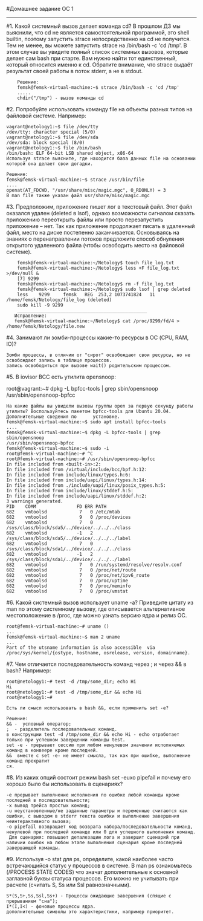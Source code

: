 #Домашнее задание ОС 1
_________________________________________
#1. Какой системный вызов делает команда cd? В прошлом ДЗ мы выяснили, что cd не является самостоятельной программой, это shell builtin, поэтому запустить strace непосредственно на cd не получится. Тем не менее, вы можете запустить strace на /bin/bash -c 'cd /tmp'. В этом случае вы увидите полный список системных вызовов, которые делает сам bash при старте. Вам нужно найти тот единственный, который относится именно к cd. Обратите внимание, что strace выдаёт результат своей работы в поток stderr, а не в stdout.
        
        Решение: 
        femsk@femsk-virtual-machine:~$ strace /bin/bash -c 'cd /tmp'
        .....
        chdir("/tmp") - вызов команды cd

#2. Попробуйте использовать команду file на объекты разных типов на файловой системе. Например:

    vagrant@netology1:~$ file /dev/tty
    /dev/tty: character special (5/0)
    vagrant@netology1:~$ file /dev/sda
    /dev/sda: block special (8/0)
    vagrant@netology1:~$ file /bin/bash
    /bin/bash: ELF 64-bit LSB shared object, x86-64
    Используя strace выясните, где находится база данных file на основании которой она делает свои догадки.
    
    Решение:
    femsk@femsk-virtual-machine:~$ strace /usr/bin/file
    ....
    openat(AT_FDCWD, "/usr/share/misc/magic.mgc", O_RDONLY) = 3
    В man file также указан файл usr/share/misc/magic.mgc
    
#3. Предположим, приложение пишет лог в текстовый файл. Этот файл оказался удален (deleted в lsof), однако возможности сигналом сказать приложению переоткрыть файлы или просто перезапустить приложение – нет. Так как приложение продолжает писать в удаленный файл, место на диске постепенно заканчивается. Основываясь на знаниях о перенаправлении потоков предложите способ обнуления открытого удаленного файла (чтобы освободить место на файловой системе).
        
        femsk@femsk-virtual-machine:~/Netology$ touch file_log.txt
        femsk@femsk-virtual-machine:~/Netology$ less +F file_log.txt >/dev/null &
        [7] 9299
        femsk@femsk-virtual-machine:~/Netology$ rm -f file_log.txt
        femsk@femsk-virtual-machine:~/Netology$ sudo lsof | grep deleted
        less    9299     femsk   REG  253,2 1073741824   11 /home/femsk/Netology/file_log (deleted)
        sudo kill -9 9299
        ________________________________________________
       Исправление:
       femsk@femsk-virtual-machine:~/Netology$ cat /proc/9299/fd/4 > /home/femsk/Netology/file.new

#4. Занимают ли зомби-процессы какие-то ресурсы в ОС (CPU, RAM, IO)?

    Зомби процессы, в отличии от "сирот" освобождают свои ресурсы, но не освобождают запись в таблице процессов. 
    запись освободиться при вызове wait() родительским процессом.

#5. В iovisor BCC есть утилита opensnoop:

   root@vagrant:~# dpkg -L bpfcc-tools | grep sbin/opensnoop
   /usr/sbin/opensnoop-bpfcc

    На какие файлы вы увидели вызовы группы open за первую секунду работы утилиты? Воспользуйтесь пакетом bpfcc-tools для Ubuntu 20.04. Дополнительные сведения по      установке.
    femsk@femsk-virtual-machine:~$ sudo apt install bpfcc-tools
    ....
    femsk@femsk-virtual-machine:~$ dpkg -L bpfcc-tools | grep sbin/opensnoop
    /usr/sbin/opensnoop-bpfcc
    femsk@femsk-virtual-machine:~$ sudo -i
    root@femsk-virtual-machine:~# ^C
    root@femsk-virtual-machine:~# /usr/sbin/opensnoop-bpfcc
    In file included from <built-in>:2:
    In file included from /virtual/include/bcc/bpf.h:12:
    In file included from include/linux/types.h:6:
    In file included from include/uapi/linux/types.h:14:
    In file included from ./include/uapi/linux/posix_types.h:5:
    In file included from include/linux/stddef.h:5:
    In file included from include/uapi/linux/stddef.h:2:
    3 warnings generated.
    PID    COMM               FD ERR PATH
    682    vmtoolsd            7   0 /etc/mtab
    682    vmtoolsd            9   0 /proc/devices
    682    vmtoolsd            7   0 /sys/class/block/sda5/../device/../../../class
    682    vmtoolsd           -1   2 /sys/class/block/sda5/../device/../../../label
    682    vmtoolsd            7   0 /sys/class/block/sda1/../device/../../../class
    682    vmtoolsd           -1   2 /sys/class/block/sda1/../device/../../../label
    682    vmtoolsd            7   0 /run/systemd/resolve/resolv.conf
    682    vmtoolsd            7   0 /proc/net/route
    682    vmtoolsd            7   0 /proc/net/ipv6_route
    682    vmtoolsd            7   0 /proc/uptime
    682    vmtoolsd            7   0 /proc/meminfo
    682    vmtoolsd            7   0 /proc/vmstat


#6. Какой системный вызов использует uname -a? Приведите цитату из man по этому системному вызову, где описывается альтернативное местоположение в /proc, где можно узнать версию ядра и релиз ОС.

    root@femsk-virtual-machine:~# uname ()
    ...
    femsk@femsk-virtual-machine:~$ man 2 uname
    ...
    Part of the utsname information is also accessible  via  /proc/sys/kernel/{ostype, hostname, osrelease, version, domainname}.
    
#7. Чем отличается последовательность команд через ; и через && в bash? Например:

    root@netology1:~# test -d /tmp/some_dir; echo Hi
    Hi
    root@netology1:~# test -d /tmp/some_dir && echo Hi
    root@netology1:~#

    Есть ли смысл использовать в bash &&, если применить set -e?
    
    Решение:
    && -  условный оператор; 
    ;  - разделитель последовательных команд.
    в конструкции test -d /tmp/some_dir && echo Hi - echo отработает только при успешном заверщении команды test.
    set -e - прерывает сессию при любом ненулевом значении исполняемых команд в конвеере кроме последней.
    &&  вместе с set -e- не имеет смысла, так как при ошибке, выполнение команд прекратит
    ся. 

#8. Из каких опций состоит режим bash set -euxo pipefail и почему его хорошо было бы использовать в сценариях?
    
    -e прерывает выполнение исполнения по ошибке любой команды кроме последней в последовательности; 
    -x вывод трейса простых команд; 
    -u неустановленные/не заданные параметры и переменные считаются как ошибки, с выводом в stderr текста ошибки и выполнение завершения неинтерактивного вызова;
    -o pipefail возвращает код возврата набора/последовательности команд, ненулевой при последней команде или 0 для успешного выполнения команд.
     Для сценария: повышает деталезацию лога и завершит сценарий при наличии ошибок на любом этапе выполнения сценария кроме последней завершающей команды.

#9. Используя -o stat для ps, определите, какой наиболее часто встречающийся статус у процессов в системе. В man ps ознакомьтесь (/PROCESS STATE CODES) что значат дополнительные к основной заглавной буквы статуса процессов. Его можно не учитывать при расчете (считать S, Ss или Ssl равнозначными).

    S*(S,S+,Ss,Ssl,Ss+) - Процессы ожидающие завершения (спящие с прерыванием "сна");
    I*(I,I<) - фоновые процессы ядра.
    дополнительные символы это характеристики, например приоритет.

